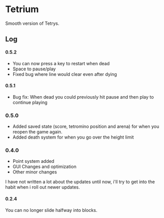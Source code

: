 # Tetrium

Smooth version of Tetrys.

## Log

#### 0.5.2

- You can now press a key to restart when dead
- Space to pause/play
- Fixed bug where line would clear even after dying

#### 0.5.1

- Bug fix: When dead you could previously hit pause and then play to continue playing

### 0.5.0

- Added saved state (score, tetromino position and arena) for when you reopen the game again.
- Added death system for when you go over the height limit

### 0.4.0

- Point system added
- GUI Changes and optimization
- Other minor changes

I have not written a lot about the updates until now, i'll try to get into the habit when i roll out newer updates.

#### 0.2.4

You can no longer slide halfway into blocks.
